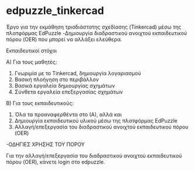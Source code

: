 # edpuzzle_tinkercad
Έργο για την εκμάθηση τρισδιάστατης σχεδίασης (Tinkercad) μέσω της πλατφόρμας EdPuzzle
-Δημιουργία διαδραστικού ανοιχτού εκπαιδευτικού πόρου (OER) που μπορεί να αλλάξει ελεύθερα.

Εκπαιδευτικοί στόχοι

Α) Για τους μαθητές:
1) Γνωριμία με το Tinkercad, δημιουργία λογαριασμού
2) Βασική πλοήγηση στο περιβάλλον
3) Βασικά εργαλεία δημιουργίας σχημάτων
4) Σύνθετα εργαλεία επεξεργασίας σχημάτων

Β) Για τους εκπαιδευτικούς:
1) Όλα τα προαναφερθέντα στο (Α), αλλά και
2) Δημιουργία εκπαιδευτικού υλικού μέσω της πλατφόρμας EdPuzzle
3) Αλλαγή/επεξεργασία του διαδραστικού ανοιχτού εκπαιδευτικού πόρου (OER)
   
     
-ΟΔΗΓΙΕΣ ΧΡΗΣΗΣ ΤΟΥ ΠΟΡΟΥ

Για την αλλαγή/επεξεργασία του διαδραστικού ανοιχτού εκπαιδευτικού πόρου (OER), κάνετε login στο edpuzzle.
